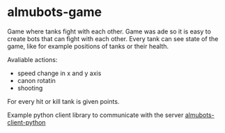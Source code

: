 # almubots-game

Game where tanks fight with each other. Game was ade so it is easy to create bots that can fight with each other. Every tank can see state of the game, like for example positions of tanks or their health.

Avaliable actions:
- speed change in x and y axis
- canon rotatin
- shooting

For every hit or kill tank is given points.

Example python client library to communicate with the server [almubots-client-python](https://github.com/Wojcik98/almubots-client-python)
